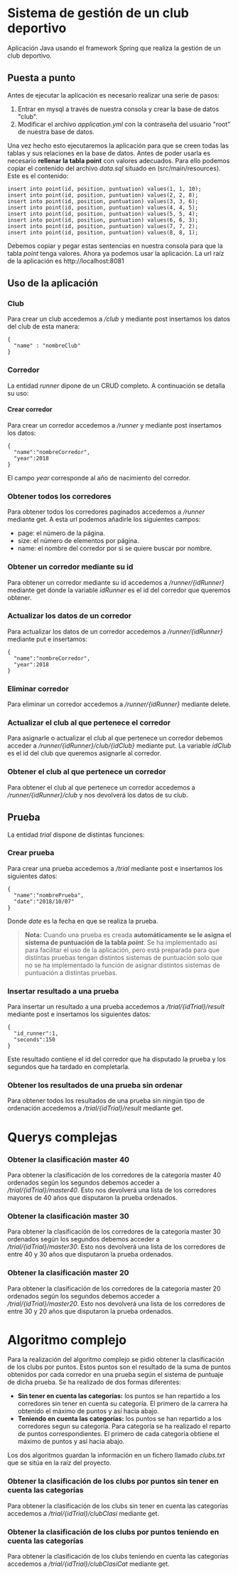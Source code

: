 # Sistema de gestión de un club deportivo

Aplicación Java usando el framework Spring que realiza la gestión de un club deportivo. 

## Puesta a punto

Antes de ejecutar la aplicación es necesario realizar una serie de pasos: 

1. Entrar en mysql a través de nuestra consola y crear la base de datos "club".
2. Modificar el archivo *application.yml* con la contraseña del usuario "root" de nuestra base de datos.

Una vez hecho esto ejecutaremos la aplicación para que se creen todas las tablas y sus relaciones en la base de datos. Antes de poder usarla es necesario **rellenar la tabla point** con valores adecuados. Para ello podemos copiar el contenido del archivo *data.sql* situado en (src/main/resources). Este es el contenido:

    insert into point(id, position, puntuation) values(1, 1, 10);
    insert into point(id, position, puntuation) values(2, 2, 8);
    insert into point(id, position, puntuation) values(3, 3, 6);
    insert into point(id, position, puntuation) values(4, 4, 5);
    insert into point(id, position, puntuation) values(5, 5, 4);
    insert into point(id, position, puntuation) values(6, 6, 3);
    insert into point(id, position, puntuation) values(7, 7, 2);
    insert into point(id, position, puntuation) values(8, 8, 1);

Debemos copiar y pegar estas sentencias en nuestra consola para que la tabla *point* tenga valores. Ahora ya podemos usar la aplicación. La url raíz de la aplicación es http://localhost:8081

## Uso de la aplicación

### Club

Para crear un club accedemos a */club* y mediante post insertamos los datos del club de esta manera:

    {
      "name" : "nombreClub"
    }

### Corredor

La entidad *runner* dipone de un CRUD completo. A continuación se detalla su uso:

#### Crear corredor

Para crear un corredor accedemos a */runner* y mediante post insertamos los datos:

    {
      "name":"nombreCorredor",
      "year":2018
    }
    
El campo *year* corresponde al año de nacimiento del corredor.

### Obtener todos los corredores

Para obtener todos los corredores paginados accedemos a */runner* mediante get. A esta url podemos añadirle los siguientes campos:
+ page: el número de la página.
+ size: el número de elementos por página.
+ name: el nombre del corredor por si se quiere buscar por nombre.

### Obtener un corredor mediante su id

Para obtener un corredor mediante su id accedemos a */runner/{idRunner}* mediante get donde la variable *idRunner* es el id del corredor que queremos obtener.

### Actualizar los datos de un corredor

Para actualizar los datos de un corredor accedemos a */runner/{idRunner}* mediante put e insertamos:

    {
      "name":"nombreCorredor",
      "year":2018
    }

### Eliminar corredor

Para eliminar un corredor accedemos a */runner/{idRunner}* mediante delete.

### Actualizar el club al que pertenece el corredor

Para asignarle o actualizar el club al que pertenece un corredor debemos acceder a */runner/{idRunner}/club/{idClub}* mediante put. La variable *idClub* es el id del club que queremos asignarle al corredor.

### Obtener el club al que pertenece un corredor

Para obtener el club al que pertenece un corredor accedemos a */runner/{idRunner}/club* y nos devolverá los datos de su club.

## Prueba
La entidad *trial* dispone de distintas funciones:

### Crear prueba
Para crear una prueba accedemos a */trial* mediante post e insertamos los siguientes datos:

    {
      "name":"nombrePrueba",
      "date":"2018/10/07"
    }
    
Donde *date* es la fecha en que se realiza la prueba. 

> **Nota:** Cuando una prueba es creada **automáticamente se le asigna el sistema de puntuación de la tabla *point***. Se ha implementado así para facilitar el uso de la aplicación, pero está preparada para que distintas pruebas tengan distintos sistemas de puntuación solo que no se ha implementado la función de asignar distintos sistemas de puntuación a distintas pruebas.

### Insertar resultado a una prueba

Para insertar un resultado a una prueba accedemos a */trial/{idTrial}/result* mediante post e insertamos los siguientes datos:

    {
      "id_runner":1,
      "seconds":150
    }

Este resultado contiene el id del corredor que ha disputado la prueba y los segundos que ha tardado en completarla.

### Obtener los resultados de una prueba sin ordenar

Para obtener todos los resultados de una prueba sin ningún tipo de ordenación accedemos a */trial/{idTrial}/result* mediante get.

# Querys complejas
### Obtener la clasificación master 40

Para obtener la clasificación de los corredores de la categoría master 40 ordenados según los segundos debemos acceder a */trial/{idTrial}/master40*. Esto nos devolverá una lista de los corredores mayores de 40 años que disputaron la prueba ordenados.

### Obtener la clasificación master 30

Para obtener la clasificación de los corredores de la categoría master 30 ordenados según los segundos debemos acceder a */trial/{idTrial}/master30*. Esto nos devolverá una lista de los corredores de entre 40 y 30 años que disputaron la prueba ordenados.

### Obtener la clasificación master 20

Para obtener la clasificación de los corredores de la categoría master 20 ordenados según los segundos debemos acceder a */trial/{idTrial}/master20*. Esto nos devolverá una lista de los corredores de entre 30 y 20 años que disputaron la prueba ordenados.

# Algoritmo complejo
Para la realización del algoritmo complejo se pidió obtener la clasificación de los clubs por puntos. Estos puntos son el resultado de la suma de puntos obtenidos por cada corredor en una prueba según el sistema de puntuaje de dicha prueba. Se ha realizado de dos formas diferentes:

+ **Sin tener en cuenta las categorías:** los puntos se han repartido a los corredores sin tener en cuenta su categoría. El primero de la carrera ha obtenido el máximo de puntos y así hacia abajo.
+ **Teniendo en cuenta las categorías:** los puntos se han repartido a los corredores segun su categoría. Para categoría se ha realizado el reparto de puntos correspondientes. El primero de cada categoría obtiene el máximo de puntos y así hacia abajo.

Los dos algoritmos guardan la información en un fichero llamado *clubs.txt* que se sitúa en la raíz del proyecto.

### Obtener la clasificación de los clubs por puntos sin tener en cuenta las categorías

Para obtener la clasificación de los clubs sin tener en cuenta las categorías accedemos a */trial/{idTrial}/clubClasi* mediante get.

### Obtener la clasificación de los clubs por puntos teniendo en cuenta las categorías

Para obtener la clasificación de los clubs teniendo en cuenta las categorías accedemos a */trial/{idTrial}/clubClasiCat* mediante get.
